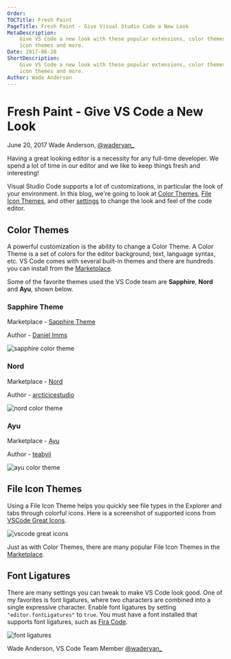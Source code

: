 ```yaml
---
Order:
TOCTitle: Fresh Paint
PageTitle: Fresh Paint - Give Visual Studio Code a New Look
MetaDescription:
    Give VS Code a new look with these popular extensions, color themes, file
    icon themes and more.
Date: 2017-06-20
ShortDescription:
    Give VS Code a new look with these popular extensions, color themes, file
    icon themes and more.
Author: Wade Anderson
---
```


# Fresh Paint - Give VS Code a New Look

June 20, 2017 Wade Anderson, [@waderyan\_](HTTPS://twitter.com/waderyan_)

Having a great looking editor is a necessity for any full-time developer. We
spend a lot of time in our editor and we like to keep things fresh and
interesting!

Visual Studio Code supports a lot of customizations, in particular the look of
your environment. In this blog, we're going to look at
[Color Themes](/docs/getstarted/themes.md),
[File Icon Themes](/docs/getstarted/themes.md#file-icon-themes), and other
[settings](/docs/getstarted/settings.md) to change the look and feel of the code
editor.

## Color Themes

A powerful customization is the ability to change a Color Theme. A Color Theme
is a set of colors for the editor background, text, language syntax, etc. VS
Code comes with several built-in themes and there are hundreds you can install
from the
[Marketplace](HTTPS://marketplace.visualstudio.com/search?term=tag%3A%22color%20theme%22&target=VSCode&category=Themes&sortBy=Downloads).

<div class="marketplace-popular-color-themes"></div>

Some of the favorite themes used the VS Code team are **Sapphire**, **Nord** and
**Ayu**, shown below.

### Sapphire Theme

Marketplace -
[Sapphire Theme](HTTPS://marketplace.visualstudio.com/items?itemName=Tyriar.theme-sapphire)

Author -
[Daniel Imms](HTTPS://marketplace.visualstudio.com/search?term=publisher%3A%22Daniel%20Imms%22&target=VSCode&category=All%20categories&sortBy=Relevance)

![sapphire color theme](themes-sapphire.gif)

### Nord

Marketplace -
[Nord](HTTPS://marketplace.visualstudio.com/items?itemName=arcticicestudio.nord-visual-studio-code)

Author -
[arcticicestudio](HTTPS://marketplace.visualstudio.com/search?term=publisher%3A%22arcticicestudio%22&target=VSCode&category=All%20categories&sortBy=Relevance)

![nord color theme](themes-nord.gif)

### Ayu

Marketplace -
[Ayu](HTTPS://marketplace.visualstudio.com/items?itemName=teabyii.ayu)

Author -
[teabyii](HTTPS://marketplace.visualstudio.com/search?term=publisher%3A%22teabyii%22&target=VSCode&category=All%20categories&sortBy=Relevance)

![ayu color theme](themes-ayu.gif)

## File Icon Themes

Using a File Icon Theme helps you quickly see file types in the Explorer and
tabs through colorful icons. Here is a screenshot of supported icons from
[VSCode Great Icons](HTTPS://marketplace.visualstudio.com/items?itemName=emmanuelbeziat.vscode-great-icons).

![vscode great icons](vscode-great-icons.jpg)

Just as with Color Themes, there are many popular File Icon Themes in the
[Marketplace](HTTPS://marketplace.visualstudio.com/search?term=tag%3A%22icon%20theme%22&target=VSCode&category=Themes&sortBy=Downloads).

<div class="marketplace-popular-file-icon-themes"></div>

## Font Ligatures

There are many settings you can tweak to make VS Code look good. One of my
favorites is font ligatures, where two characters are combined into a single
expressive character. Enable font ligatures by setting `"editor.fontLigatures"`
to `true`. You must have a font installed that supports font ligatures, such as
[Fira Code](HTTPS://github.com/tonsky/FiraCode).

![font ligatures](font-ligatures-annotated.png)

Wade Anderson, VS Code Team Member [@waderyan\_](HTTPS://twitter.com/waderyan_)
